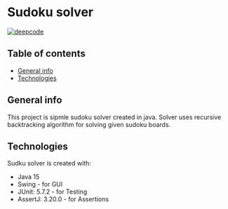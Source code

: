 Sudoku solver
===================
[![deepcode](https://www.deepcode.ai/api/gh/badge?key=eyJhbGciOiJIUzI1NiIsInR5cCI6IkpXVCJ9.eyJwbGF0Zm9ybTEiOiJnaCIsIm93bmVyMSI6Im1pa29sYWpiYXJ0ZWxhIiwicmVwbzEiOiJTdWRva3UtU29sdmVyIiwiaW5jbHVkZUxpbnQiOmZhbHNlLCJhdXRob3JJZCI6MjQ0OTQsImlhdCI6MTYyNTQ0MzE5MH0.6HzCLre1ZdkVaItm4TJqOMJsnqIQ1-9JegejhvgDcfA)](https://www.deepcode.ai/app/gh/mikolajbartela/Sudoku-Solver/_/dashboard?utm_content=gh%2Fmikolajbartela%2FSudoku-Solver)
## Table of contents
* [General info](#general-info)
* [Technologies](#technologies)

## General info
This project is sipmle sudoku solver created in java.
Solver uses recursive backtracking algorithm for solving given sudoku boards.
	
## Technologies
Sudku solver is created with:
* Java 15
* Swing - for GUI
* JUnit: 5.7.2 - for Testing
* AssertJ: 3.20.0 - for Assertions
	
